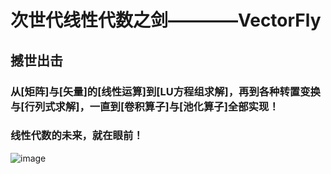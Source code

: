 # 次世代线性代数之剑————VectorFly
## 撼世出击

### 从\[矩阵\]与\[矢量\]的\[线性运算\]到\[LU方程组求解\]，再到各种转置变换与\[行列式求解\]，一直到\[卷积算子\]与\[池化算子\]全部实现！

### 线性代数的未来，就在眼前！

![image](https://gss2.bdstatic.com/9fo3dSag_xI4khGkpoWK1HF6hhy/baike/c0%3Dbaike116%2C5%2C5%2C116%2C38/sign=f13d1cff8a5494ee932f074b4c9c8b9b/bd3eb13533fa828ba4fd00a3fb1f4134960a5a97.jpg)
